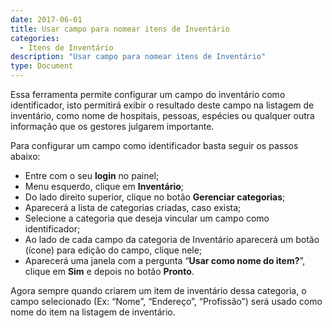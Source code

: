 ```yaml
---
date: 2017-06-01
title: Usar campo para nomear itens de Inventário
categories:
  - Itens de Inventário
description: "Usar campo para nomear itens de Inventário"
type: Document
---
```


Essa ferramenta permite configurar um campo do inventário como identificador, isto permitirá exibir o resultado deste campo na listagem de inventário, como nome de hospitais, pessoas, espécies ou qualquer outra informação que os gestores julgarem importante.

Para configurar um campo como identificador basta seguir os passos abaixo:

- Entre com o seu **login** no painel;
- Menu esquerdo, clique em **Inventário**;
- Do lado direito superior, clique no botão **Gerenciar categorias**;
- Aparecerá a lista de categorias criadas, caso exista;
- Selecione a categoria que deseja vincular um campo como identificador;
- Ao lado de cada campo da categoria de Inventário aparecerá um botão (ícone) para edição do campo, clique nele;
- Aparecerá uma janela com a pergunta “**Usar como nome do item?**”, clique em **Sim** e depois no botão **Pronto**.

Agora sempre quando criarem um item de inventário dessa categoria, o campo selecionado (Ex: “Nome”, “Endereço”, “Profissão”) será usado como nome do item na listagem de inventário.
